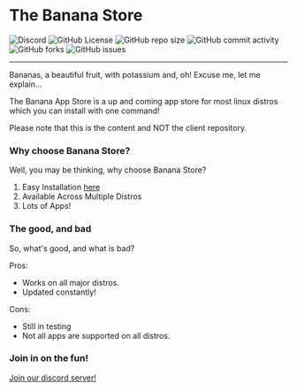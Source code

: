 # The Banana Store
![Discord](https://img.shields.io/discord/944368087526944778?color=yellow&label=Discord%20Server%20%F0%9F%8D%8C&logo=discord&logoColor=yellow)
![GitHub License](https://img.shields.io/github/license/Thebananastore/thebananastore?color=yellow&label=License%F0%9F%8D%8C&logo=gnu&logoColor=yellow)
![GitHub repo size](https://img.shields.io/github/repo-size/thebananastore/thebananastore?color=yellow&label=Repository%20Size%F0%9F%8D%8C&logo=git&logoColor=yellow)
![GitHub commit activity](https://img.shields.io/github/commit-activity/w/thebananastore/thebananastore?color=yellow&label=Commits%20per%20week%20%F0%9F%8D%8C&logo=git&logoColor=yellow)
![GitHub forks](https://img.shields.io/github/forks/thebananastore/thebananastore?color=yellow&label=Forks%20%F0%9F%8D%8C&logo=git&logoColor=yellow&style=social)
![GitHub issues](https://img.shields.io/github/issues-raw/thebananastore/thebananastore?color=yellow&label=Open%20Issues%20%F0%9F%8D%8C&logo=github&logoColor=yellow)

------------------
Bananas, a beautiful fruit, with potassium and, oh! Excuse me, let me explain...

The Banana App Store is a up and coming app store for most linux distros which you can install with one command!

Please note that this is the content and NOT the client repository.

### Why choose Banana Store?

Well, you may be thinking, why choose Banana Store?
1. Easy Installation [here](https://github.com/TheBananaStore/TheBananaClient)
2. Available Across Multiple Distros
3. Lots of Apps!

### The good, and bad

So, what's good, and what is bad?

Pros: 
- Works on all major distros.
- Updated constantly!

Cons:
- Still in testing
- Not all apps are supported on all distros.

### Join in on the fun!

[Join our discord server!](https://discord.gg/hSPreCphPV)


